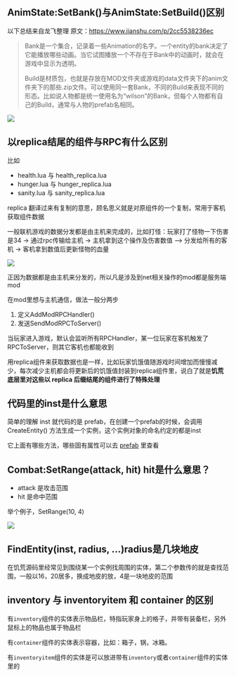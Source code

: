 ## AnimState:SetBank()与AnimState:SetBuild()区别

以下总结来自龙飞整理 原文：https://www.jianshu.com/p/2cc5538236ec

> Bank是一个集合，记录着一些Animation的名字。一个entity的bank决定了它能播放哪些动画。当它试图播放一个不存在于Bank中的动画时，就会在游戏中显示为透明。
>
> Build是材质包，也就是存放在MOD文件夹或游戏的data文件夹下的anim文件夹下的那些.zip文件。可以使用同一套Bank，不同的Build来表现不同的形态。比如说人物都是统一使用名为“wilson”的Bank，但每个人物都有自己的Build，通常与人物的prefab名相同。

![](images/20210730113726.png)

## 以replica结尾的组件与RPC有什么区别

比如

- health.lua 与 health_replica.lua
- hunger.lua 与 hunger_replica.lua
- sanity.lua 与 sanity_replica.lua

replica 翻译过来有复制的意思，顾名思义就是对原组件的一个复制，常用于客机获取组件数据

一般联机游戏的数据分发都是由主机来完成的，比如打怪：玩家打了怪物一下伤害是34 -> 通过rpc传输给主机 -> 主机拿到这个操作及伤害数值 —> 分发给所有的客机 -> 客机拿到数值后更新怪物的血量

![](images/20210726154546.png)

正因为数据都是由主机来分发的，所以凡是涉及到net相关操作的mod都是服务端mod

在mod里想与主机通信，做法一般分两步

1. 定义AddModRPCHandler()
2. 发送SendModRPCToServer()

当玩家进入游戏，默认会监听所有RPCHandler，某一位玩家在客机触发了RPCToServer，则其它客机也都能收到

用replica组件来获取数据也是一样，比如玩家饥饿值随游戏时间增加而慢慢减少，每次减少主机都会将更新后的饥饿值封装到replica组件里，说白了就是**饥荒底层里对这些以 replica 后缀结尾的组件进行了特殊处理**

## 代码里的inst是什么意思

简单的理解 inst 就代码的是 prefab，在创建一个prefab的时候，会调用 CreateEntity() 方法生成一个实例，这个实例对象的命名约定的都是inst

它上面有哪些方法，哪些固有属性可以去 [prefab](https://atjiu.github.io/dstmod-tutorial/#/prefab) 里查看

## Combat:SetRange(attack, hit) hit是什么意思？

- attack 是攻击范围
- hit 是命中范围

举个例子，SetRange(10, 4)

![](images/20210731213345.png)

## FindEntity(inst, radius, ...)radius是几块地皮

在饥荒源码里经常见到围绕某一个实例找周围的实体，第二个参数传的就是查找范围，一般以16，20居多，换成地皮的放，4是一块地皮的范围

## inventory 与 inventoryitem 和 container 的区别

有`inventory`组件的实体表示物品栏，特指玩家身上的格子，并带有装备栏，另外鼠标上的物品也属于物品栏

有`container`组件的实体表示容器，比如：箱子，锅，冰箱。

有`inventoryitem`组件的实体是可以放进带有`inventory`或者`container`组件的实体里的













